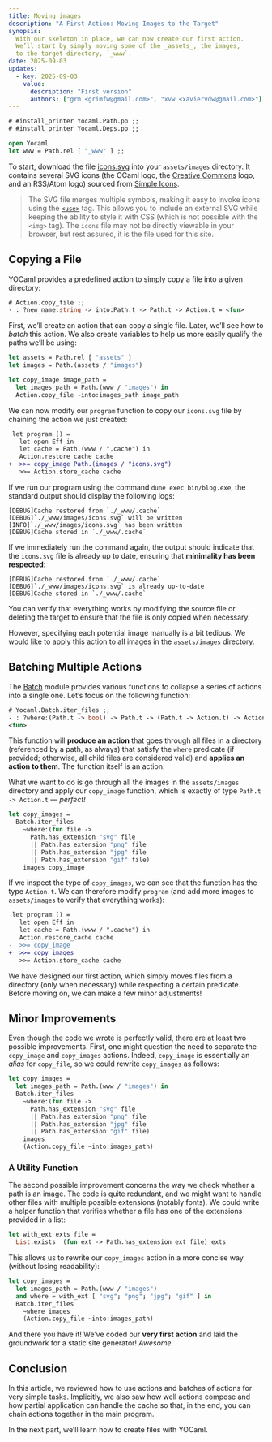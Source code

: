 ```yaml
---
title: Moving images
description: "A First Action: Moving Images to the Target"
synopsis: 
  With our skeleton in place, we can now create our first action. 
  We’ll start by simply moving some of the _assets_, the images, 
  to the target directory, `_www`.
date: 2025-09-03
updates:
  - key: 2025-09-03
    value:
      description: "First version"
      authors: ["grm <grimfw@gmail.com>", "xvw <xaviervdw@gmail.com>"]
---
```


<div class="hidden-toplevel">

```ocaml
# #install_printer Yocaml.Path.pp ;;
# #install_printer Yocaml.Deps.pp ;;
```

```ocaml
open Yocaml
let www = Path.rel [ "_www" ] ;;
```

</div>

To start, download the file [icons.svg](https://github.com/yocaml/yocaml-www/blob/main/assets/images/icons.svg) into
your `assets/images` directory. It contains several SVG icons (the
OCaml logo, the [Creative Commons](https://creativecommons.org/) logo,
and an RSS/Atom logo) sourced from [Simple
Icons](https://simpleicons.org/).

> The SVG file merges multiple symbols, making it easy to invoke icons
> using the
> [`<use>`](https://developer.mozilla.org/en-US/docs/Web/SVG/Reference/Element/use)
> tag. This allows you to include an external SVG while keeping the
> ability to style it with CSS (which is not possible with the `<img>`
> tag). The `icons` file may not be directly viewable in your browser,
> but rest assured, it is the file used for this site.


## Copying a File

YOCaml provides a predefined action to simply copy a file into a given
directory:

```ocaml
# Action.copy_file ;;
- : ?new_name:string -> into:Path.t -> Path.t -> Action.t = <fun>
```

First, we’ll create an action that can copy a single file. Later,
we’ll see how to _batch_ this action. We also create variables to help
us more easily qualify the paths we’ll be using:

```ocaml
let assets = Path.rel [ "assets" ]
let images = Path.(assets / "images")

let copy_image image_path = 
  let images_path = Path.(www / "images") in
  Action.copy_file ~into:images_path image_path
```

We can now modify our `program` function to copy our `icons.svg` file
by chaining the action we just created:


```diff
 let program () =
   let open Eff in
   let cache = Path.(www / ".cache") in
   Action.restore_cache cache
+  >>= copy_image Path.(images / "icons.svg")
   >>= Action.store_cache cache
```

If we run our program using the command `dune exec bin/blog.exe`, the
standard output should display the following logs:


```shell
[DEBUG]Cache restored from `./_www/.cache`
[DEBUG]`./_www/images/icons.svg` will be written
[INFO]`./_www/images/icons.svg` has been written
[DEBUG]Cache stored in `./_www/.cache`
```

If we immediately run the command again, the output should indicate
that the `icons.svg` file is already up to date, ensuring that
**minimality has been respected**:


```shell
[DEBUG]Cache restored from `./_www/.cache`
[DEBUG]`./_www/images/icons.svg` is already up-to-date
[DEBUG]Cache stored in `./_www/.cache`
```

You can verify that everything works by modifying the source file or
deleting the target to ensure that the file is only copied when
necessary.

However, specifying each potential image manually is a bit tedious. We
would like to apply this action to all images in the `assets/images`
directory.

## Batching Multiple Actions

The
[Batch](https://yocaml.github.io/doc/yocaml/yocaml/Yocaml/Batch/index.html)
module provides various functions to collapse a series of actions into
a single one. Let’s focus on the following function:

```ocaml
# Yocaml.Batch.iter_files ;;
- : ?where:(Path.t -> bool) -> Path.t -> (Path.t -> Action.t) -> Action.t =
<fun>
```

This function will **produce an action** that goes through all files
in a directory (referenced by a path, as always) that satisfy the
`where` predicate (if provided; otherwise, all child files are
considered valid) and **applies an action to them**. The function
itself is an action.

What we want to do is go through all the images in the `assets/images`
directory and apply our `copy_image` function, which is exactly of
type `Path.t -> Action.t` — _perfect!_


```ocaml
let copy_images =
  Batch.iter_files
    ~where:(fun file ->
      Path.has_extension "svg" file
      || Path.has_extension "png" file
      || Path.has_extension "jpg" file
      || Path.has_extension "gif" file)
    images copy_image
```

If we inspect the type of `copy_images`, we can see that the function
has the type `Action.t`. We can therefore modify `program` (and add
more images to `assets/images` to verify that everything works):


```diff
 let program () =
   let open Eff in
   let cache = Path.(www / ".cache") in
   Action.restore_cache cache
-  >>= copy_image
+  >>= copy_images
   >>= Action.store_cache cache
```

We have designed our first action, which simply moves files from a
directory (only when necessary) while respecting a certain
predicate. Before moving on, we can make a few minor adjustments!


## Minor Improvements

Even though the code we wrote is perfectly valid, there are at least
two possible improvements. First, one might question the need to
separate the `copy_image` and `copy_images` actions. Indeed,
`copy_image` is essentially an _alias_ for `copy_file`, so we could
rewrite `copy_images` as follows:


```ocaml
let copy_images =
  let images_path = Path.(www / "images") in
  Batch.iter_files
    ~where:(fun file ->
      Path.has_extension "svg" file
      || Path.has_extension "png" file
      || Path.has_extension "jpg" file
      || Path.has_extension "gif" file)
    images
    (Action.copy_file ~into:images_path)
```

### A Utility Function

The second possible improvement concerns the way we check whether a
path is an image. The code is quite redundant, and we might want to
handle other files with multiple possible extensions (notably
fonts). We could write a helper function that verifies whether a file
has one of the extensions provided in a list:

```ocaml
let with_ext exts file =
  List.exists  (fun ext -> Path.has_extension ext file) exts
```

This allows us to rewrite our `copy_images` action in a more concise
way (without losing readability):


```ocaml
let copy_images =
  let images_path = Path.(www / "images")
  and where = with_ext [ "svg"; "png"; "jpg"; "gif" ] in
  Batch.iter_files 
    ~where images 
    (Action.copy_file ~into:images_path)
```

And there you have it! We’ve coded our **very first action** and laid
the groundwork for a static site generator! _Awesome_.

## Conclusion

In this article, we reviewed how to use actions and batches of actions
for very simple tasks. Implicitly, we also saw how well actions
compose and how partial application can handle the cache so that, in
the end, you can chain actions together in the main program.

In the next part, we’ll learn how to create files with YOCaml.

